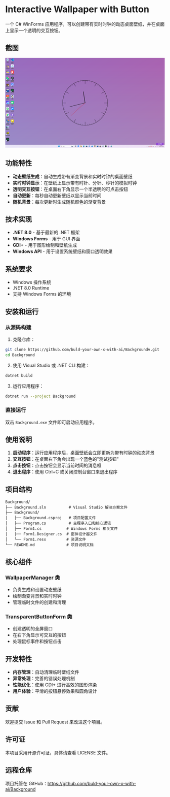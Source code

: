# Interactive Wallpaper with Button

一个 C# WinForms 应用程序，可以创建带有实时时钟的动态桌面壁纸，并在桌面上显示一个透明的交互按钮。

## 截图

![Background](Screenshots/Background.png)

## 功能特性

- **动态壁纸生成**：自动生成带有渐变背景和实时时钟的桌面壁纸
- **实时时钟显示**：在壁纸上显示带有时针、分针、秒针的模拟时钟
- **透明交互按钮**：在桌面右下角显示一个半透明的可点击按钮
- **自动更新**：每秒自动更新壁纸以显示当前时间
- **随机背景**：每次更新时生成随机颜色的渐变背景

## 技术实现

- **.NET 8.0** - 基于最新的 .NET 框架
- **Windows Forms** - 用于 GUI 界面
- **GDI+** - 用于图形绘制和壁纸生成
- **Windows API** - 用于设置系统壁纸和窗口透明效果

## 系统要求

- Windows 操作系统
- .NET 8.0 Runtime
- 支持 Windows Forms 的环境

## 安装和运行

### 从源码构建

1. 克隆仓库：
```bash
git clone https://github.com/buld-your-own-x-with-ai/Backgroundv.git
cd Background
```

2. 使用 Visual Studio 或 .NET CLI 构建：
```bash
dotnet build
```

3. 运行应用程序：
```bash
dotnet run --project Background
```

### 直接运行

双击 `Background.exe` 文件即可启动应用程序。

## 使用说明

1. **启动程序**：运行应用程序后，桌面壁纸会立即更新为带有时钟的动态背景
2. **交互按钮**：在桌面右下角会出现一个蓝色的"测试按钮"
3. **点击按钮**：点击按钮会显示当前时间的消息框
4. **退出程序**：使用 Ctrl+C 或关闭控制台窗口来退出程序

## 项目结构

```
Background/
├── Background.sln          # Visual Studio 解决方案文件
├── Background/
│   ├── Background.csproj   # 项目配置文件
│   ├── Program.cs          # 主程序入口和核心逻辑
│   ├── Form1.cs           # Windows Forms 相关文件
│   ├── Form1.Designer.cs  # 窗体设计器文件
│   └── Form1.resx         # 资源文件
└── README.md              # 项目说明文档
```

## 核心组件

### WallpaperManager 类
- 负责生成和设置动态壁纸
- 绘制渐变背景和实时时钟
- 管理临时文件的创建和清理

### TransparentButtonForm 类
- 创建透明的全屏窗口
- 在右下角显示可交互的按钮
- 处理鼠标事件和按钮点击

## 开发特性

- **内存管理**：自动清理临时壁纸文件
- **异常处理**：完善的错误处理机制
- **性能优化**：使用 GDI+ 进行高效的图形渲染
- **用户体验**：平滑的按钮悬停效果和圆角设计

## 贡献

欢迎提交 Issue 和 Pull Request 来改进这个项目。

## 许可证

本项目采用开源许可证，具体请查看 LICENSE 文件。

## 远程仓库

项目托管在 GitHub：https://github.com/buld-your-own-x-with-ai/Background
